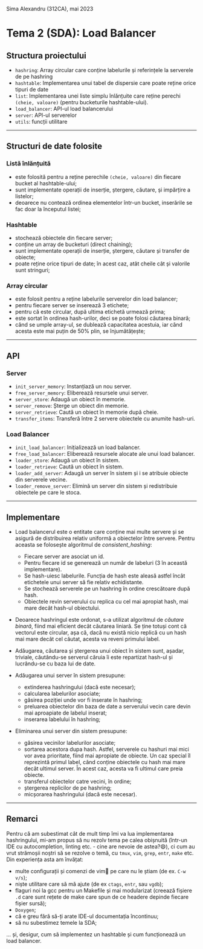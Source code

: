 Sima Alexandru (312CA), mai 2023

# Tema 2 (SDA): Load Balancer

## Structura proiectului

- `hashring`: Array circular care conține labelurile și referințele la serverele
de pe hashring
- `hashtable`: Implementarea unui tabel de dispersie care poate reține orice
  tipuri de date
- `list`: Implementarea unei liste simplu înlănțuite care reține perechi
  `(cheie, valoare)` (pentru bucketurile hashtable-ului).
- `load_balancer`: API-ul load balancerului
- `server`: API-ul serverelor
- `utils`: funcții utilitare

---

## Structuri de date folosite

### Listă înlănțuită
- este folosită pentru a reține perechile `(cheie, valoare)` din fiecare bucket 
al hashtable-ului;
- sunt implementate operații de inserție, ștergere, căutare, și impărțire a 
listelor;
- deoarece nu contează ordinea elementelor într-un bucket, inserările se fac 
doar la începutul listei;

### Hashtable
- stochează obiectele din fiecare server;
- conține un array de bucketuri (direct chaining);
- sunt implementate operații de inserție, ștergere, căutare și transfer de 
obiecte;
- poate reține orice tipuri de date; în acest caz, atât cheile cât și valorile 
sunt stringuri;

### Array circular
- este folosit pentru a reține labelurile serverelor din load balancer;
- pentru fiecare server se inserează 3 etichete;
- pentru că este circular, după ultima etichetă urmează prima;
- este sortat în ordinea hash-urilor, deci se poate folosi căutarea binară;
- când se umple array-ul, se dublează capacitatea acestuia, iar când acesta este
mai puțin de 50% plin, se înjumătățește;

---

## API

### Server

- `init_server_memory`: Instanțiază un nou server.
- `free_server_memory`: Eliberează resursele unui server.
- `server_store`: Adaugă un obiect în memorie.
- `server_remove`: Șterge un obiect din memorie.
- `server_retrieve`: Caută un obiect în memorie după cheie.
- `transfer_items`: Transferă între 2 servere obiectele cu anumite hash-uri.

### Load Balancer

- `init_load_balancer`: Inițializează un load balancer.
- `free_load_balancer`: Eliberează resursele alocate ale unui load balancer.
- `loader_store`: Adaugă un obiect în sistem.
- `loader_retrieve`: Caută un obiect în sistem.
- `loader_add_server`: Adaugă un server în sistem și i se atribuie obiecte
  din serverele vecine.
- `loader_remove_server`: Elimină un server din sistem și redistribuie
  obiectele pe care le stoca.

---

## Implementare

- Load balancerul este o entitate care conține mai multe servere și se asigură
  de distribuirea relativ uniformă a obiectelor între servere. Pentru aceasta se
  folosește algoritmul de _consistent_hashing_:

  - Fiecare server are asociat un id.
  - Pentru fiecare id se generează un număr de labeluri (3 în această
    implementare).
  - Se hash-uiesc labelurile. Funcția de hash este aleasă astfel încât
    etichetele unui server să fie relativ echidistante.
  - Se stochează serverele pe un hashring în ordine crescătoare după hash.
  - Obiectele revin serverului cu replica cu cel mai apropiat hash, mai mare
    decât hash-ul obiectului.

- Deoarece hashringul este ordonat, s-a utilizat algoritmul de _căutare binară_,
  fiind mai eficient decât căutarea liniară. Se ține totuși cont că vectorul
  este circular, așa că, dacă nu există nicio replică cu un hash mai mare decât
  cel căutat, acesta va reveni primului label.

- Adăugarea, căutarea și ștergerea unui obiect în sistem sunt, așadar, triviale,
  căutându-se serverul căruia îi este repartizat hash-ul și lucrându-se cu baza
  lui de date.

- Adăugarea unui server în sistem presupune:

  - extinderea hashringului (dacă este necesar);
  - calcularea labelurilor asociate;
  - găsirea poziției unde vor fi inserate în hashring;
  - preluarea obiectelor din baza de date a serverului vecin care devin mai
    aproapiate de labelul inserat;
  - inserarea labelului în hashring;

- Eliminarea unui server din sistem presupune:
  - găsirea vecinilor labelurilor asociate;
  - sortarea acestora dupa hash. Astfel, serverele cu hashuri mai mici vor avea
    prioritate, fiind mai apropiate de obiecte. Un caz special îl reprezintă
    primul label, când conține obiectele cu hash mai mare decât ultimul server.
    În acest caz, acesta va fi ultimul care preia obiecte.
  - transferul obiectelor catre vecini, în ordine;
  - ștergerea replicilor de pe hashring;
  - micșorarea hashringului (dacă este necesar).

---

## Remarci

Pentru că am subestimat cât de mult timp îmi va lua implementarea hashringului,
mi-am propus să nu rezolv tema pe calea obișnuită (într-un IDE cu
autocompletion, linting etc. - cine are nevoie de astea?😄), ci cum au vrut
strămoșii noștri să se rezolve o temă, cu `tmux`, `vim`, `grep`, `entr`, `make`
etc. Din experiența asta am învățat:

- multe configurații și comenzi de vim💪 pe care nu le știam (de ex. `C-w v/s`);
- niște utilitare care să mă ajute (de ex `ctags`, `entr`, sau `vgdb`);
- flaguri noi la gcc pentru un Makefile și mai modularizat (creează fișiere `.d`
 care sunt rețete de make care spun de ce headere depinde fiecare fișier sursă);
- `Doxygen`;
- că e greu fără să-ți arate IDE-ul documentația încontinuu;
- să nu subestimez temele la SDA;

... și, desigur, cum să implementez un hashtable și cum funcționează un load
balancer.
